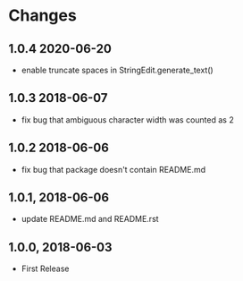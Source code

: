 # Changes

## 1.0.4 2020-06-20
* enable truncate spaces in StringEdit.generate_text()

## 1.0.3 2018-06-07
* fix bug that ambiguous character width was counted as 2

## 1.0.2 2018-06-06
* fix bug that package doesn't contain README.md

## 1.0.1, 2018-06-06
* update README.md and README.rst

## 1.0.0, 2018-06-03
* First Release
